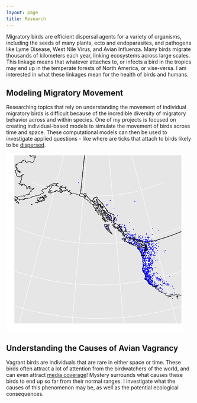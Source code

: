 ```yaml
---
layout: page
title: Research
---
```


Migratory birds are efficient dispersal agents for a variety of organisms, including the seeds of many plants, ecto and endoparasites, and pathogens like Lyme Disease, West Nile Virus, and Avian Influenza. Many birds migrate thousands of kilometers each year, linking ecosystems across large scales. This linkage means that whatever attaches to, or infects a bird in the tropics may end up in the temperate forests of North America, or vise-versa. I am interested in what these linkages mean for the health of birds and humans.

<h2>
Modeling Migratory Movement
</h2>

Researching topics that rely on understanding the movement of individual migratory birds is difficult because of the incredible diversity of migratory behavior across and within species. One of my projects is focused on creating individual-based models to simulate the movement of birds across time and space. These computational models can then be used to investigate applied questions - like where are ticks that attach to birds likely to be <a href="https://www.sciencedirect.com/science/article/pii/S1877959X18302632">dispersed</a>.

<img src= "MIBM_VATH_vid_3_15.gif" />

<h2>
Understanding the Causes of Avian Vagrancy
</h2>

Vagrant birds are individuals that are rare in either space or time. These birds often attract a lot of attention from the birdwatchers of the world, and can even attract <a href="https://www.audubon.org/news/a-vagrant-european-robin-drawing-huge-crowds-china">media coverage</a>! Mystery surrounds what causes these birds to end up so far from their normal ranges. I investigate what the causes of this phenomenon may be, as well as the potential ecological consequences.
